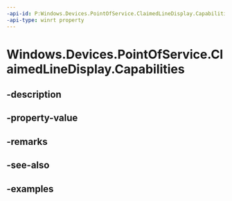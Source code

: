 ```yaml
---
-api-id: P:Windows.Devices.PointOfService.ClaimedLineDisplay.Capabilities
-api-type: winrt property
---
```


<!-- Property syntax.
public LineDisplayCapabilities Capabilities { get; }
-->

# Windows.Devices.PointOfService.ClaimedLineDisplay.Capabilities

## -description

## -property-value

## -remarks

## -see-also

## -examples

